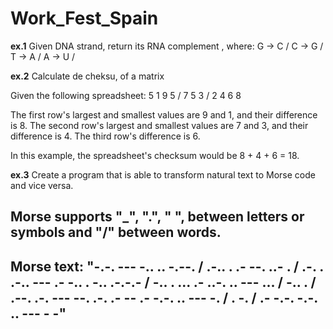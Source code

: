 # Work_Fest_Spain

**ex.1**
Given DNA strand, return its RNA complement
, where:
G -> C /
C -> G /
T -> A /
A -> U /

**ex.2**
Calculate de cheksu, of a matrix

Given the following spreadsheet:
5 1 9 5
/ 7 5 3
/ 2 4 6 8

The first row's largest and smallest values are 9 and 1, and their difference is 8.
The second row's largest and smallest values are 7 and 3, and their difference is 4.
The third row's difference is 6.

In this example, the spreadsheet's checksum would be 8 + 4 + 6 = 18.

**ex.3**
Create a program that is able to transform natural text to Morse code and vice versa.

## Morse supports "_", ".", " ", between letters or symbols and "/" between words.
## Morse text: "-.-. --- -.. .. -.--. / .-.. . .- --. ..- . / .-. . .-.. --- .- -.. . -.. .-.-.- / -.. . ... .- ..-. .. --- ... / -.. . / .--. .-. --- --. .-. .- -- .- -.-. .. --- -. / . -. / .- -.-. -.-. .. --- - -"